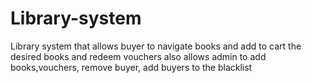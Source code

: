 # Library-system
Library system that allows buyer to navigate books and add to cart the desired books and redeem vouchers also allows admin to add books,vouchers, remove buyer, add buyers to the blacklist
